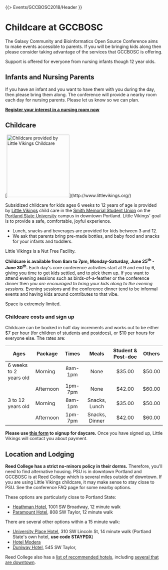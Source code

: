 {{> Events/GCCBOSC2018/Header }}

# Childcare at GCCBOSC

The Galaxy Community and Bioinformatics Open Source Conference aims to make events accessible to parents. If you will be bringing kids along then please consider taking advantage of the services that GCCBOSC is offering.

Support is offered for everyone from nursing infants though 12 year olds.

## Infants and Nursing Parents

If you have an infant and you want to have them with you during the day, then please bring them along.  The conference will provide a nearby room each day for nursing parents.  Please let us know so we can plan.

**[Register your interest in a nursing room now](https://gccbsoc2018-childcare.eventbrite.com/)**

## Childcare

<div class="pull-right">
[<img src="/src/events/gccbosc2018/faq/little_vikings-ship.png" alt="Childcare provided by Little Vikings Childcare" width="200" />](http://www.littlevikings.org/)
</div>

Subsidized childcare for kids ages 6 weeks to 12 years of age is provided by [Little Vikings](http://www.littlevikings.org/) child care in the [Smith Memorial Student Union](https://www.pdx.edu/student-union/) on the [Portland State University](https://www.pdx.edu/) campus in downtown Portland. Little Vikings' goal is to provide a safe, comfortable, joyful experience.

* Lunch, snacks and beverages are provided for kids between 3 and 12.
* We ask that parents bring pre-made bottles, and baby food and snacks for your infants and toddlers.

Little Vikings is a Nut Free Facility.

**Childcare is available from 8am to 7pm, Monday-Saturday, June 25<sup>th</sup> - June 30<sup>th</sup>.**  Each day's core conference activities start at 9 and end by 6, giving you time to get kids settled, and to pick them up. If you want to attend evening sessions such as birds-of-a-feather or the conference dinner then *you are encouraged to bring your kids along to the evening sessions.* Evening sessions and the conference dinner tend to be informal events and having kids around contributes to that vibe.

Space is extremely limited.


### Childcare costs and sign up

Childcare can be booked in half day increments and works out to be either $7 per hour (for children of students and postdocs), or $10 per hours for everyone else.  The rates are:

| Ages | Package | Times | Meals | Student & Post-doc | Others |
| ---- | ---- | :----: | :----: | :----: | :----: |
| 6 weeks to 2 years old | Morning | 8am-1pm | None | $35.00 | $50.00 |
|          | Afternoon | 1pm-7pm | None | $42.00 | $60.00 |
| 3 to 12 years old | Morning | 8am-1pm | Snacks, Lunch | $35.00 | $50.00 |
|          | Afternoon | 1pm-7pm | Snacks, Dinner | $42.00 | $60.00 |

**Please use [this form](https://docs.google.com/forms/d/e/1FAIpQLSd0hcy41htUaXJi4Pcjcqlhpvws0YV_aoT0j1VXuq0kY9bwlw/viewform?c=0&w=1) to signup for daycare.** Once you have signed up, Little Vikings will contact you about payment.


## Location and Lodging

**Reed College has a strict no-minors policy in their dorms.**  Therefore, you'll need to find alternative housing.  PSU is in downtown Portland and GCCBOSC is at Reed College which is several miles outside of downtown. If you are using Little Vikings childcare, it may make sense to stay close to PSU. See the conference FAQ page for some nearby options.

These options are particularly close to Portland State:

* [Heathman Hotel](http://portland.heathmanhotel.com/), 1001 SW Broadway, 12 minute walk
* [Paramount Hotel](http://www.portlandparamount.com/), 808 SW Taylor, 12 minute walk

There are several other options within a 15 minute walk:

* [University Place Hotel](https://www.pdx.edu/university-place/), 310 SW Lincoln St, 14 minute walk (Portland State's own hotel, **use code STAYPDX**)
* [Hotel Modera](https://www.hotelmodera.com/)
* [Duniway Hotel](http://www3.hilton.com/en/hotels/oregon/the-duniway-portland-a-hilton-hotel-PDXTPHH/index.html), 545 SW Taylor, 

Reed College also has a [list of recommended hotels](https://www.reed.edu/accommodations.html), including [several that are downtown](https://www.reed.edu/accommodations.html#downtown).



